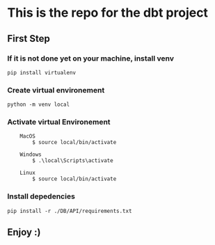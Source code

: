 # This is the repo for the dbt project

## First Step

### If it is not done yet on your machine, install venv 

```
pip install virtualenv
```


### Create virtual environement

```
python -m venv local
```

### Activate virtual Environement

```
    MacOS
        $ source local/bin/activate

    Windows
        $ .\local\Scripts\activate

    Linux
        $ source local/bin/activate
```

### Install depedencies

```
pip install -r ./DB/API/requirements.txt
```

## Enjoy :)
